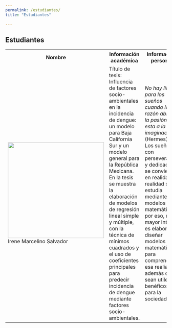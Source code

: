 ```yaml
---
permalink: /estudiantes/
title: "Estudiantes"

---
```


## Estudiantes

<table>
    <tr>
        <th>Nombre</th>
        <th>Información académica</th>
        <th>Información personal</th>
    </tr>
    <tr>
        <td>  <img src="https://juliojx.github.io/jorgevc/img-20181115-wa0002.jpg" width="300"> <br> Irene Marcelino Salvador </td>
        <td>Título de tesis: Influencia de factores socio-ambientales en la incidencia de dengue: un modelo para Baja California                       Sur y un modelo general para la República Mexicana. En la tesis se muestra la elaboración de modelos de regresión lineal simple y múltiple, con la técnica de mínimos cuadrados y el uso de coeficientes principales para predecir incidencia de dengue mediante factores socio-ambientales.</td>
        <td> <i>No hay límites para los sueños cuando la razón abraza la pasión y esta a la imaginación...</i>(Hermes) <br> Los sueños con perseverancia y dedicación se convierten en realidad, la realidad se estudia mediante modelos matemáticos, por eso, mi mayor interes es elaborar y diseñar modelos matemáticos para comprender esa realiad, además que sean utiles y benéficos para la sociedad.</td>
    </tr>
</table>
